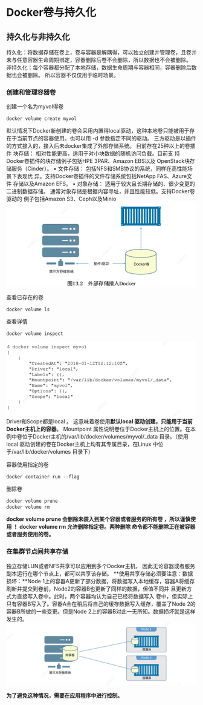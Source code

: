 # Docker卷与持久化
## 持久化与非持久化
持久化：将数据存储在卷上，卷与容器是解耦得，可以独立创建并管理卷，且卷并未与任意容器生命周期绑定，容器删除后卷不会删除，所以数据也不会被删除。
非持久化：每个容器都分配了本地存储，数据生命周期与容器相同，容器删除后数据也会被删除。
所以容器不仅仅用于临时场景。

### 创建和管理容器卷
创建一个名为myvol得卷
```
docker volume create myvol
```
默认情况下Docker新创建的卷会采用内置得local驱动，这种本地卷只能被用于存在于当前节点的容器使用。也可以用 -d 参数指定不同的驱动。
三方驱动是以插件的方式接入的，接入后未docker集成了外部存储系统。
目前存在25种以上的卷插件
块存储： 相对性能更高，适用于对小块数据的随机访问负载。目前支
持Docker卷插件的块存储例子包括HPE 3PAR、Amazon EBS以及
OpenStack块存储服务（Cinder）。
• 文件存储： 包括NFS和SMB协议的系统，同样在高性能场景下表现优
异。支持Docker卷插件的文件存储系统包括NetApp FAS、Azure文件
存储以及Amazon EFS。
• 对象存储： 适用于较大且长期存储的、很少变更的二进制数据存储。
通常对象存储是根据内容寻址，并且性能较低。支持Docker卷驱动的
例子包括Amazon S3、Ceph以及Minio
![img_16.png](img_16.png)

查看已存在的卷
```
docker volume ls
```

查看详情
```
docker volume inspect
```
![img_17.png](img_17.png)
Driver和Scope都是local 。 这意味着卷使用**默认local 驱动创建，只能用于当前Docker主机上的容器**。
Mountpoint 属性说明卷位于Docker主机上的位置。在本例中卷位于Docker主机的/var/lib/docker/volumes/myvol/_data 目录。（使用local 驱动创建的卷在Docker主机上均有其专属目录，在Linux
中位于/var/lib/docker/volumes 目录下）

容器使用指定的卷
```
docker container run --flag
```

删除卷
```
docker volume prune 
docker volume rm 
```
**docker volume prune 会删除未装入到某个容器或者服务的所有卷 ，所以谨慎使用 ！
docker volume rm 允许删除指定卷。两种删除
命令都不能删除正在被容器或者服务使用的卷。**


### 在集群节点间共享存储
独立存储LUN或者NFS共享可以应用到多个Docker主机， 因此无论容器或者服务副本运行在哪个节点上，都可以共享该存储。
**使用共享存储必须要注意：数据损坏：**Node 1上的容器A更新了部分数据，将数据写入本地缓存，容器A将缓存刷新并提交到卷前，Node2的容器B也更新了同样的数据，但值不同并
且更新方式为直接写入卷中。此时，两个容器均认为自己已经将数据写入 卷中，但实际上只有容器B写入了。容器A会在稍后将自己的缓存数据写入缓存，覆盖了Node 2的容器B所做的一些变更。但是Node 2上的容器B对此一无所知。数据损坏就是这样发生的。
![img_18.png](img_18.png)

**为了避免这种情况，需要在应用程序中进行控制。**